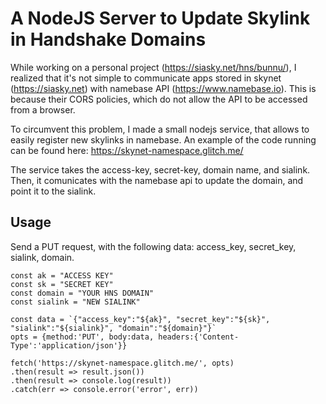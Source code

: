 # A NodeJS Server to Update Skylink in Handshake Domains

While working on a personal project (https://siasky.net/hns/bunnu/), I realized that it's not simple to communicate apps stored in skynet (https://siasky.net) with namebase API (https://www.namebase.io). This is because their CORS policies, which do not allow the API to be accessed from a browser.

To circumvent this problem, I made a small nodejs service, that allows to easily register new skylinks in namebase. An example of the code running can be found here: https://skynet-namespace.glitch.me/

The service takes the access-key, secret-key, domain name, and sialink. Then, it comunicates with the namebase api to update the domain, and point it to the sialink.

## Usage
Send a PUT request, with the following data: access_key, secret_key, sialink, domain.

```
const ak = "ACCESS KEY"
const sk = "SECRET KEY"
const domain = "YOUR HNS DOMAIN"
const sialink = "NEW SIALINK"

const data = `{"access_key":"${ak}", "secret_key":"${sk}", "sialink":"${sialink}", "domain":"${domain}"}`
opts = {method:'PUT', body:data, headers:{'Content-Type':'application/json'}}

fetch('https://skynet-namespace.glitch.me/', opts)
.then(result => result.json())
.then(result => console.log(result))
.catch(err => console.error('error', err)) 
```
